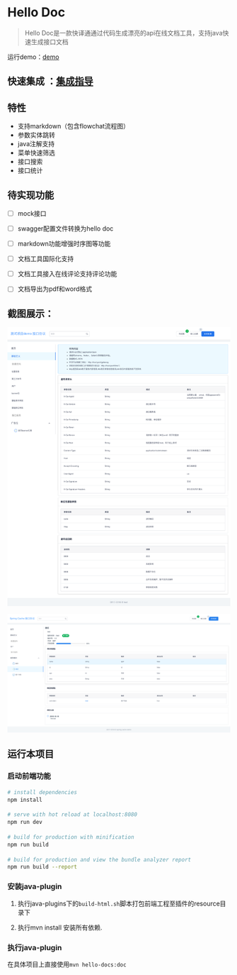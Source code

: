 
# Hello Doc


> Hello Doc是一款快译通通过代码生成漂亮的api在线文档工具，支持java快速生成接口文档

运行demo：[demo](https://yoqu.gitee.io/hello-doc-demo)

## **快速集成** ：[集成指导](./guide.md)

## 特性
* 支持markdown（包含flowchat流程图）
* 参数实体跳转
* java注解支持
* 菜单快速筛选
* 接口搜索
* 接口统计

## 待实现功能
- [ ] mock接口
- [ ] swagger配置文件转换为hello doc
- [ ] markdown功能增强时序图等功能
- [ ] 文档工具国际化支持
- [ ] 文档工具接入在线评论支持评论功能
- [ ] 文档导出为pdf和word格式



## 截图展示：

![demo3](./images/demo3.png)

![demo1](./images/demo1.png)

## 运行本项目

### 启动前端功能

``` bash
# install dependencies
npm install

# serve with hot reload at localhost:8080
npm run dev

# build for production with minification
npm run build

# build for production and view the bundle analyzer report
npm run build --report
```

### 安装java-plugin

1. 执行java-plugins下的`build-html.sh`脚本打包前端工程至插件的resource目录下

2. 执行mvn install 安装所有依赖.

### 执行java-plugin

在具体项目上直接使用`mvn hello-docs:doc`
